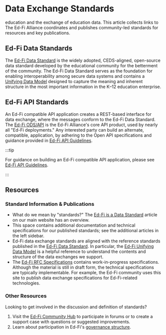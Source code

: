 # Data Exchange Standards

education and the exchange of education data. This article collects links to
The Ed-Fi Alliance coordinates and publishes community-led standards for
resources and key publications.

## Ed-Fi Data Standards

The [Ed-Fi Data Standard](./data-standards.md) is the widely
adopted, CEDS-aligned, open-source data standard developed by the educational
community for the betterment of the community. The Ed-Fi Data Standard serves as
the foundation for enabling interoperability among secure data systems and
contains a [Unifying Data Model](./udm/readme.md) designed to capture the
meaning and inherent structure in the most important information in the K–12
education enterprise.

## Ed-Fi API Standards

An Ed-Fi compatible API application creates a REST-based interface for data
exchange, where the messages conform to the Ed-Fi Data Standard. The [Ed-Fi
ODS/API](/reference/ods-api) is the Ed-Fi Alliance's core API product, used by
nearly all "Ed-Fi deployments." Any interested party can build an alternate,
compatible, application, by adhering to the Open API specifications and guidance
provided in [Ed-Fi API Guidelines](./api-guidelines/readme.md).

:::tip

For guidance on building an Ed-Fi compatible API application, please see [Ed-Fi
API Guidelines](./api-guidelines/).

:::

## Resources

### Standard Information & Publications

* What do we mean by "standards?" The [Ed-Fi is a Data
  Standard](https://www.ed-fi.org/ed-fi-data-standard/) article on our main
  website has an overview.
* This space contains additional documentation and technical specifications for
  our published standards; see the additional articles in the left sidebar.
* Ed-Fi data exchange standards are aligned with the reference standards
  published in the [Ed-Fi Data Standard](./data-standards.md). In particular,
  the [Ed-Fi Unifying Data Model](./udm/readme.md) is a helpful reference
  to understand the contents and structure of the data exchanges we support.
* The [Ed-Fi RFC Specifications](./rfc/readme.md) contains work-in-progress
  specifications. Although the material is still in draft form, the technical
  specifications are typically implementable. For example, the Ed-Fi community
  uses this site to publish data exchange specifications for Ed-Fi-related
  technologies.

### Other Resources

Looking to get involved in the discussion and definition of standards?

1. Visit the [Ed-Fi Community Hub](https://community.ed-fi.org) to participate
   in forums or to create a support case with questions or suggested improvements.
2. Learn about participation in Ed-Fi's [governance
   structure](https://edfi.atlassian.net/wiki/spaces/GOV/overview).
